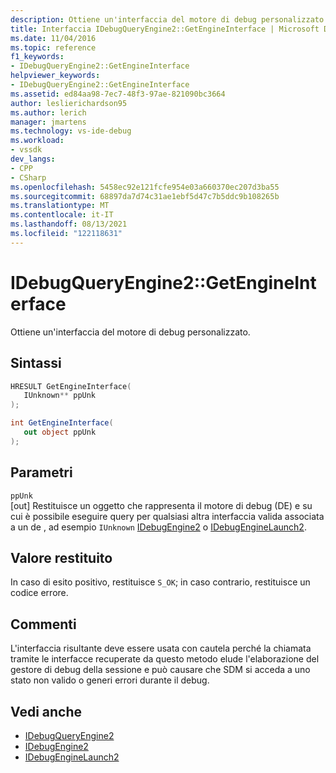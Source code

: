 ```yaml
---
description: Ottiene un'interfaccia del motore di debug personalizzato.
title: Interfaccia IDebugQueryEngine2::GetEngineInterface | Microsoft Docs
ms.date: 11/04/2016
ms.topic: reference
f1_keywords:
- IDebugQueryEngine2::GetEngineInterface
helpviewer_keywords:
- IDebugQueryEngine2::GetEngineInterface
ms.assetid: ed84aa98-7ec7-48f3-97ae-821090bc3664
author: leslierichardson95
ms.author: lerich
manager: jmartens
ms.technology: vs-ide-debug
ms.workload:
- vssdk
dev_langs:
- CPP
- CSharp
ms.openlocfilehash: 5458ec92e121fcfe954e03a660370ec207d3ba55
ms.sourcegitcommit: 68897da7d74c31ae1ebf5d47c7b5ddc9b108265b
ms.translationtype: MT
ms.contentlocale: it-IT
ms.lasthandoff: 08/13/2021
ms.locfileid: "122118631"
---
```

# <a name="idebugqueryengine2getengineinterface"></a>IDebugQueryEngine2::GetEngineInterface
Ottiene un'interfaccia del motore di debug personalizzato.

## <a name="syntax"></a>Sintassi

```cpp
HRESULT GetEngineInterface( 
   IUnknown** ppUnk
);
```

```csharp
int GetEngineInterface( 
   out object ppUnk
);
```

## <a name="parameters"></a>Parametri
`ppUnk`\
[out] Restituisce un oggetto che rappresenta il motore di debug (DE) e su cui è possibile eseguire query per qualsiasi altra interfaccia valida associata a un de , ad esempio `IUnknown` [IDebugEngine2](../../../extensibility/debugger/reference/idebugengine2.md) o [IDebugEngineLaunch2](../../../extensibility/debugger/reference/idebugenginelaunch2.md).

## <a name="return-value"></a>Valore restituito
 In caso di esito positivo, restituisce `S_OK`; in caso contrario, restituisce un codice errore.

## <a name="remarks"></a>Commenti
 L'interfaccia risultante deve essere usata con cautela perché la chiamata tramite le interfacce recuperate da questo metodo elude l'elaborazione del gestore di debug della sessione e può causare che SDM si acceda a uno stato non valido o generi errori durante il debug.

## <a name="see-also"></a>Vedi anche
- [IDebugQueryEngine2](../../../extensibility/debugger/reference/idebugqueryengine2.md)
- [IDebugEngine2](../../../extensibility/debugger/reference/idebugengine2.md)
- [IDebugEngineLaunch2](../../../extensibility/debugger/reference/idebugenginelaunch2.md)
